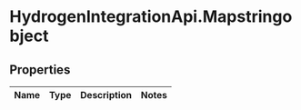 # HydrogenIntegrationApi.Mapstringobject

## Properties
Name | Type | Description | Notes
------------ | ------------- | ------------- | -------------


